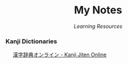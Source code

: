 <h1 align="center">My Notes</h1>
<p align="center"><i>Learning Resources</i></p>


### Kanji Dictionaries

<img height="16" width="16" src="http://proxy.duckduckgo.com/ip3/kanji.jitenon.jp.ico"> [漢字辞典オンライン - Kanji Jiten Online](http://kanji.jitenon.jp)


